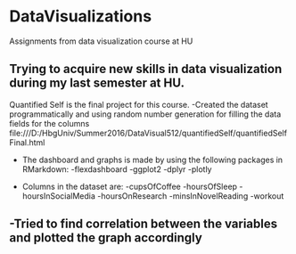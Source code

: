 # DataVisualizations
Assignments from data visualization course at HU

Trying to acquire new skills in data visualization during my last semester at HU. 
---------------------
Quantified Self is the final project for this course.
-Created the dataset programmatically and using random number generation for filling the data fields for the columns
file:///D:/HbgUniv/Summer2016/DataVisual512/quantifiedSelf/quantifiedSelfFinal.html
- The dashboard and graphs is made by using the following packages in RMarkdown:
    -flexdashboard
    -ggplot2
    -dplyr
    -plotly

- Columns in the dataset are:
  -cupsOfCoffee
  -hoursOfSleep
  -hoursInSocialMedia
  -hoursOnResearch
  -minsInNovelReading
  -workout

-Tried to find correlation between the variables and plotted the graph accordingly
---------------------
